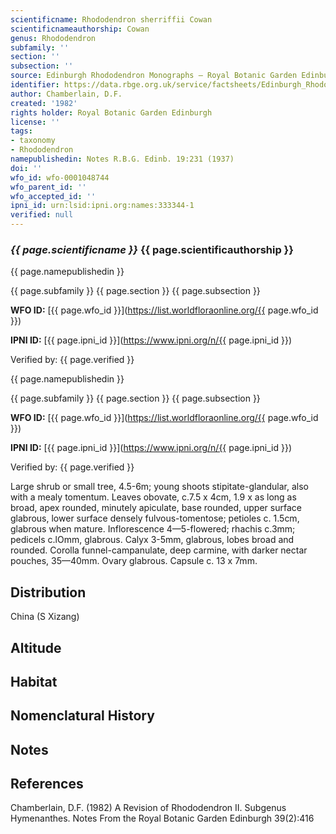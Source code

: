 ```yaml
---
scientificname: Rhododendron sherriffii Cowan
scientificnameauthorship: Cowan
genus: Rhododendron
subfamily: ''
section: ''
subsection: ''
source: Edinburgh Rhododendron Monographs – Royal Botanic Garden Edinburgh
identifier: https://data.rbge.org.uk/service/factsheets/Edinburgh_Rhododendron_Monographs.xhtml
author: Chamberlain, D.F.
created: '1982'
rights holder: Royal Botanic Garden Edinburgh
license: ''
tags:
- taxonomy
- Rhododendron
namepublishedin: Notes R.B.G. Edinb. 19:231 (1937)
doi: ''
wfo_id: wfo-0001048744
wfo_parent_id: ''
wfo_accepted_id: ''
ipni_id: urn:lsid:ipni.org:names:333344-1
verified: null
---
```

### _{{ page.scientificname }}_ {{ page.scientificauthorship }}
 {{ page.namepublishedin }}

{{ page.subfamily }} {{ page.section }} {{ page.subsection }}

**WFO ID:** [{{ page.wfo_id }}](https://list.worldfloraonline.org/{{ page.wfo_id }})

**IPNI ID:** [{{ page.ipni_id }}](https://www.ipni.org/n/{{ page.ipni_id }})

Verified by: {{ page.verified }}

 {{ page.namepublishedin }}

{{ page.subfamily }} {{ page.section }} {{ page.subsection }}

**WFO ID:** [{{ page.wfo_id }}](https://list.worldfloraonline.org/{{ page.wfo_id }})

**IPNI ID:** [{{ page.ipni_id }}](https://www.ipni.org/n/{{ page.ipni_id }})

Verified by: {{ page.verified }}



Large shrub or small tree, 4.5-6m; young shoots stipitate-glandular, also with a mealy tomentum. Leaves obovate, c.7.5 x 4cm, 1.9 x as long as broad, apex rounded, minutely apiculate, base rounded, upper surface glabrous, lower surface densely fulvous-tomentose; petioles c. 1.5cm, glabrous when mature. Inflorescence 4—5-flowered; rhachis c.3mm; pedicels c.lOmm, glabrous. Calyx 3-5mm, glabrous, lobes broad and rounded. Corolla funnel-campanulate, deep carmine, with darker nectar pouches, 35—40mm. Ovary glabrous. Capsule c. 13 x 7mm.

## Distribution
China (S Xizang)

## Altitude


## Habitat


## Nomenclatural History

                       
## Notes


## References

Chamberlain, D.F. (1982) A Revision of Rhododendron II. Subgenus Hymenanthes. Notes From the Royal Botanic Garden Edinburgh 39(2):416
